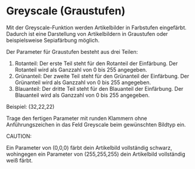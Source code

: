 # Greyscale \(Graustufen\) 

Mit der Greyscale-Funktion werden Artikelbilder in Farbstufen eingefärbt. Dadurch ist eine Darstellung von Artikelbildern in Graustufen oder beispielsweise Sepiafärbung möglich.

Der Parameter für Graustufen besteht aus drei Teilen:

1.  Rotanteil: Der erste Teil steht für den Rotanteil der Einfärbung. Der Rotanteil wird als Ganzzahl von 0 bis 255 angegeben.
2.  Grünanteil: Der zweite Teil steht für den Grünanteil der Einfärbung. Der Grünanteil wird als Ganzzahl von 0 bis 255 angegeben.
3.  Blauanteil: Der dritte Teil steht für den Blauanteil der Einfärbung. Der Blauanteil wird als Ganzzahl von 0 bis 255 angegeben.

Beispiel: \(32,22,22\)

Trage den fertigen Parameter mit runden Klammern ohne Anführungszeichen in das Feld Greyscale beim gewünschten Bildtyp ein.

CAUTION:

Ein Parameter von \(0,0,0\) färbt dein Artikelbild vollständig schwarz, wohingegen ein Parameter von \(255,255,255\) dein Artikelbild vollständig weiß färbt.




